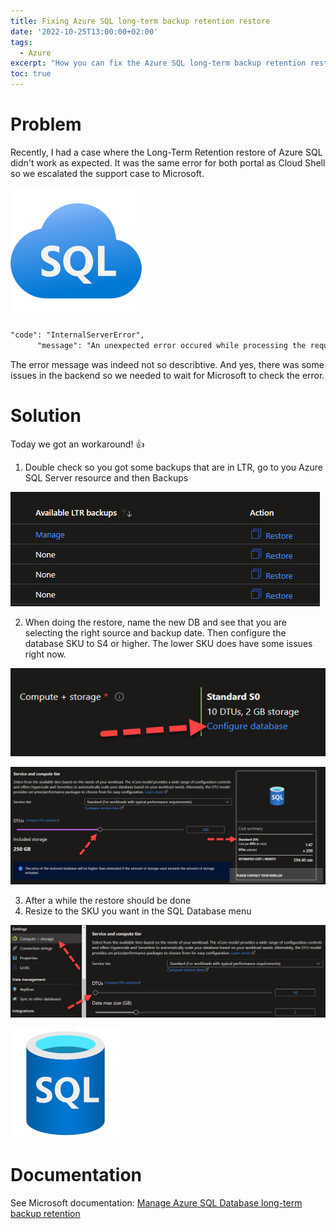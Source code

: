 ```yaml
---
title: Fixing Azure SQL long-term backup retention restore
date: '2022-10-25T13:00:00+02:00'
tags: 
  - Azure
excerpt: "How you can fix the Azure SQL long-term backup retention restore error ✅"
toc: true
---
```

# Problem
Recently, I had a case where the Long-Term Retention restore of Azure SQL didn't work as expected. It was the same error for both portal as Cloud Shell so we escalated the support case to Microsoft.

![](/assets/AzureSQL.png)

```txt
"code": "InternalServerError",
      "message": "An unexpected error occured while processing the request."
```

The error message was indeed not so describtive. And yes, there was some issues in the backend so we needed to wait for Microsoft to check the error.

# Solution

Today we got an workaround! 👍

1. Double check so you got some backups that are in LTR, go to you Azure SQL Server resource and then Backups

![](/assets/LTR_restore.jpg)

2. When doing the restore, name the new DB and see that you are selecting the right source and backup date. Then configure the database SKU to S4 or higher. The lower SKU does have some issues right now.

![](/assets/LTR_restore1.jpg)

![](/assets/LTR_restore2.jpg)

3. After a while the restore should be done
4. Resize to the SKU you want in the SQL Database menu

![](/assets/LTR_restore3.jpg)

![](/assets/SQLDB.png)

# Documentation

See Microsoft documentation:
[Manage Azure SQL Database long-term backup retention](https://learn.microsoft.com/azure/azure-sql/database/long-term-backup-retention-configure?view=azuresql&tabs=portal&WT.mc_id=AZ-MVP-5004683)